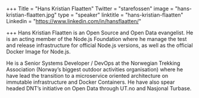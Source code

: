 +++
Title = "Hans Kristian Flaatten"
Twitter = "starefossen"
image = "hans-kristian-flaatten.jpg"
type = "speaker"
linktitle = "hans-kristian-flaatten"
Linkedin = "https://www.linkedin.com/in/hansflaatten/"

+++
Hans Kristian Flaatten is an Open Source and Open Data evangelist. He is an acting member of the Node.js Foundation where he manage the test and release infrastructure for official Node.js versions, as well as the official Docker Image for Node.js.

He is a Senior Systems Developer / DevOps at the Norwegian Trekking Association (Norway’s biggest outdoor activities organisation) where he have lead the transition to a microservice oriented architecture on immutable infrastructure and Docker Containers. He have also spear headed DNT’s initiative on Open Data through UT.no and Nasjonal Turbase.
